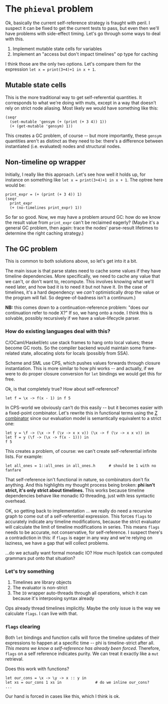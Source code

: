# The `phieval` problem
Ok, basically the current self-reference strategy is fraught with peril. I
suspect it can be fixed to get the current tests to pass, but even then we'll
have problems with side-effect timing. Let's go through some ways to deal with
this.

1. Implement mutable state cells for variables
2. Implement an "access but don't impact timelines" op type for caching

I think those are the only two options. Let's compare them for the expression
`let x = print(3+4)+1 in x + 1`.

## Mutable state cells
This is the more traditional way to get self-referential quantities. It
corresponds to what we're doing with muts, except in a way that doesn't rely on
strict node aliasing. Most likely we would have something like this:

```
(seqr
  (set-mutable 'gensym (+ (print (+ 3 4)) 1))
  (+ (get-mutable 'gensym) 1))
```

This creates a GC problem, of course -- but more importantly, these `gensym`
quantities aren't as distinct as they need to be: there's a difference between
instantiated (i.e. evaluated) nodes and structural nodes.

## Non-timeline op wrapper
Initially, I really like this approach. Let's see how well it holds up, for
instance on something like `let x = print(3+4)+1 in x + 1`. The optree here
would be:

```
print_expr = (+ (print (+ 3 4)) 1)
(seqr
  print_expr
  (+ (no-timelines print_expr) 1))
```

So far so good. Now, we may have a problem around GC: how do we know the result
value from `print_expr` can't be reclaimed eagerly? (Maybe it's a general GC
problem, then again: trace the nodes' parse-result lifetimes to determine the
right caching strategy.)

## The GC problem
This is common to both solutions above, so let's get into it a bit.

The main issue is that parse states need to cache some values if they have
timeline dependencies. More specifically, we need to cache any value that we
can't, or don't want to, recompute. This involves knowing what we'll need later,
and how bad it is to need it but not have it. (In the case of timelines, it's a
hard dependency: we _can't_ optimistically drop the value or the program will
fail. So degree-of-badness isn't a continuum.)

**NB:** this comes down to a continuation-reference problem: "does our
continuation refer to node X?" If so, we hang onto a node. I think this is
solvable, possibly recursively if we have a value-lifecycle parser.

### How do existing languages deal with this?
C/OCaml/Haskell/etc use stack frames to hang onto local values; these become GC
roots. So the compiler backend would maintain some frame-related state,
allocating slots for locals (possibly from SSA).

Scheme and SML use CPS, which pushes values forwards through closure
instantiation. This is more similar to how phi works -- and actually, if we were
to do proper closure conversion for `let` bindings we would get this for free.

Ok, is that completely true? How about self-reference?

```
let f = \x -> f(x - 1) in f 5
```

In CPS-world we obviously can't do this easily -- but it becomes easier with a
fixed-point combinator. Let's rewrite this in functional terms using the [Z
combinator](https://en.wikipedia.org/wiki/Fixed-point_combinator#Strict_fixed_point_combinator)
since our evaluation model is semantically equivalent to a strict one:

```
let y = \f -> (\x -> f (\v -> x x v)) (\x -> f (\v -> x x v)) in
let f = y (\f -> (\x -> f(x - 1))) in
f 5
```

This creates a problem, of course: we can't create self-referential infinite
lists. For example:

```
let all_ones = 1::all_ones in all_ones.h      # should be 1 with no fanfare
```

That self-reference isn't functional in nature, so combinators don't fix
anything. And this highlights my thought process being broken: **phi isn't
strict, it's only strict about timelines.** This works because timeline
dependencies behave like monadic IO threading, just with less syntactic
overhead.

OK, so getting back to implementation ... we really do need a recursive graph to
come out of a self-referential expression. This forces `flags` to accurately
indicate any timeline modifications, because the strict evaluator will calculate
the limit of timeline modifications in series. This means `flags` needs to be
accurate, not conservative, for self-reference. I suspect there's a
contradiction in this: if `flags` is eager in any way and we're relying on
laziness, we have a gap that will collect problems.

...do we actually want formal monadic IO? How much lipstick can computed
grammars put onto that situation?

### Let's try something
1. Timelines are library objects
2. The evaluator is non-strict
3. The `IO` wrapper auto-threads through all operations, which it can because
   it's interposing syntax already

Ops already thread timelines implicitly. Maybe the only issue is the way we
calculate `flags`. I can live with that.

### `flags` clearing
Both `let` bindings and function calls will force the timeline updates of their
expressions to happen at a specific time -- phi is timeline-strict after all.
_This means we know a self-reference has already been forced._ Therefore,
`flags` on a self reference indicates purity. We can treat it exactly like a
`mut` retrieval.

Does this work with functions?

```
let our_cons = \x -> \y -> x :: y in
let xs = our_cons 1 xs in               # do we inline our_cons?
...
```

Our hand is forced in cases like this, which I think is ok.
